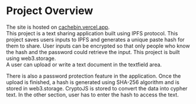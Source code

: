 # Project Overview

The site is hosted on [cachebin.vercel.app](https://cachebin.vercel.app/).
<br />
This project is a text sharing application built using IPFS protocol. This project saves users inputs to IPFS and generates a unique paste hash for them to share. User inputs can be encrypted so that only people who know the hash and the password could retrieve the input. This project is built using web3.storage.
<br />
A user can upload or write a text document in the textfield area. 



There is also a password protection feature in the application. Once the upload is finished, a hash is generated using SHA-256 algorithm and is stored in web3.storage. CryptoJS is stored to convert the data into cypher text.
In the other section, user has to enter the hash to access the text. 
